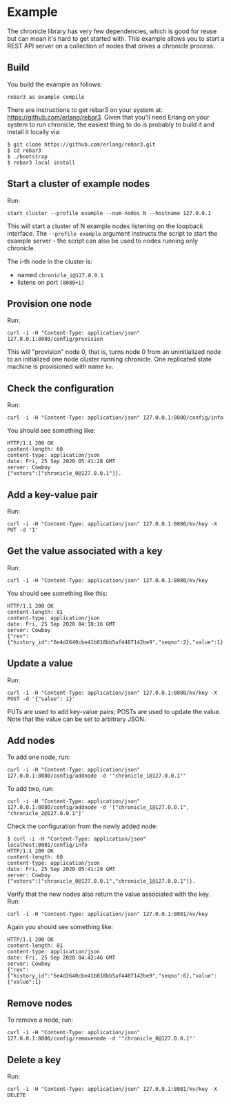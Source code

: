 # Example

The chronicle library has very few dependencies, which is good for reuse but
can mean it's hard to get started with. This example allows you to start a
REST API server on a collection of nodes that drives a chronicle process.

## Build

You build the example as follows:

`rebar3 as example compile`

There are instructions to get rebar3 on your system at: https://github.com/erlang/rebar3.
Given that you'll need Erlang on your system to run chronicle, the easiest
thing to do is probably to build it and install it locally via:

```
$ git clone https://github.com/erlang/rebar3.git
$ cd rebar3
$ ./bootstrap
$ rebar3 local install
```

## Start a cluster of example nodes

Run:

`start_cluster --profile example --num-nodes N --hostname 127.0.0.1`

This will start a cluster of N example nodes listening on the loopback
interface. The `--profile example` argument instructs the script to start
the example server - the script can also be used to nodes running only
chronicle.

The i-th node in the cluster is:
- named `chronicle_i@127.0.0.1`
- listens on port `(8080+i)`

## Provision one node

Run:

`curl -i -H "Content-Type: application/json" 127.0.0.1:8080/config/provision`

This will "provision" node 0, that is, turns node 0 from an uninitialized node
to an initialized one node cluster running chronicle. One replicated state
machine is provisioned with name `kv`.

## Check the configuration

Run:

`curl -i -H "Content-Type: application/json" 127.0.0.1:8080/config/info`

You should see something like:

```
HTTP/1.1 200 OK
content-length: 60
content-type: application/json
date: Fri, 25 Sep 2020 05:41:28 GMT
server: Cowboy
{"voters":["chronicle_0@127.0.0.1"]}.
```

## Add a key-value pair

Run:

`curl -i -H "Content-Type: application/json" 127.0.0.1:8080/kv/key -X PUT -d '1'`


## Get the value associated with a key

Run:

`curl -i -H "Content-Type: application/json" 127.0.0.1:8080/kv/key`

You should see something like this:

```
HTTP/1.1 200 OK
content-length: 81
content-type: application/json
date: Fri, 25 Sep 2020 04:10:16 GMT
server: Cowboy
{"rev":{"history_id":"6e4d2640cbe41b818bb5af4407142be9","seqno":2},"value":1}
```

## Update a value

Run:

`curl -i -H "Content-Type: application/json" 127.0.0.1:8080/kv/key -X POST -d '{"value": 1}'`

PUTs are used to add key-value pairs; POSTs are used to update the value. Note
that the value can be set to arbitrary JSON.


## Add nodes

To add one node, run:

`curl -i -H "Content-Type: application/json" 127.0.0.1:8080/config/addnode -d '"chronicle_1@127.0.0.1"'`

To add two, run:

`curl -i -H "Content-Type: application/json" 127.0.0.1:8080/config/addnode
         -d '["chronicle_1@127.0.0.1", "chronicle_2@127.0.0.1"]'`

Check the configuration from the newly added node:

```
$ curl -i -H "Content-Type: application/json" localhost:8081/config/info
HTTP/1.1 200 OK
content-length: 60
content-type: application/json
date: Fri, 25 Sep 2020 05:41:28 GMT
server: Cowboy
{"voters":["chronicle_0@127.0.0.1","chronicle_1@127.0.0.1"]}.
```

Verify that the new nodes also return the value associated with the key. Run:


`curl -i -H "Content-Type: application/json" 127.0.0.1:8081/kv/key`

Again you should see something like:

```
HTTP/1.1 200 OK
content-length: 81
content-type: application/json
date: Fri, 25 Sep 2020 04:42:46 GMT
server: Cowboy
{"rev":{"history_id":"6e4d2640cbe41b818bb5af4407142be9","seqno":6},"value":{"value":1}
```

## Remove nodes

To remove a node, run:

`curl -i -H "Content-Type: application/json" 127.0.0.1:8080/config/removenode
         -d '"chronicle_0@127.0.0.1"'`

## Delete a key

Run:

`curl -i -H "Content-Type: application/json" 127.0.0.1:8081/kv/key -X DELETE`
